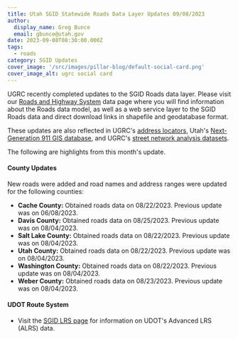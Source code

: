 ```yaml
---
title: Utah SGID Statewide Roads Data Layer Updates 09/08/2023
author:
  display_name: Greg Bunce
  email: gbunce@utah.gov
date: 2023-09-08T08:30:00.000Z
tags:
  - roads
category: SGID Updates
cover_image: '/src/images/pillar-blog/default-social-card.png'
cover_image_alt: ugrc social card
---
```


UGRC recently completed updates to the SGID Roads data layer. Please visit our [Roads and Highway System](/products/sgid/transportation/road-centerlines) data page where you will find information about the Roads data model, as well as a web service layer to the SGID Roads data and direct download links in shapefile and geodatabase format.

These updates are also reflected in UGRC's [address locators](/products/sgid/address), Utah's [Next-Generation 911 GIS database](/products/sgid/911), and UGRC's [street network analysis datasets](/products/sgid/transportation/street-network).

The following are highlights from this month's update.

#### County Updates

New roads were added and road names and address ranges were updated for the following counties:

- **Cache County:** Obtained roads data on 08/22/2023. Previous update was on 06/08/2023.
- **Davis County:** Obtained roads data on 08/25/2023. Previous update was on 08/04/2023.
- **Salt Lake County:** Obtained roads data on 08/22/2023. Previous update was on 08/04/2023.
- **Utah County:** Obtained roads data on 08/22/2023. Previous update was on 08/04/2023.
- **Washington County:** Obtained roads data on 08/22/2023. Previous update was on 08/04/2023.
- **Weber County:** Obtained roads data on 08/23/2023. Previous update was on 08/04/2023.

#### UDOT Route System

- Visit the [SGID LRS page](/products/sgid/transportation/road-centerlines) for information on UDOT's Advanced LRS (ALRS) data.
